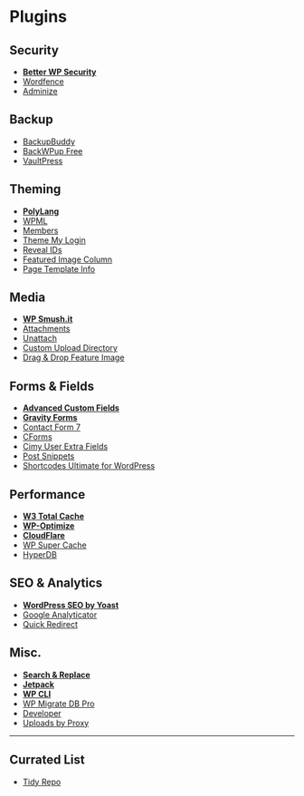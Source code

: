 # Plugins

## Security

- **[Better WP Security](http://wordpress.org/plugins/better-wp-security/)**
- [Wordfence](http://www.wordfence.com/)
- [Adminize](http://wordpress.org/plugins/adminimize/)

## Backup

- [BackupBuddy](http://ithemes.com/purchase/backupbuddy/)
- [BackWPup Free](https://wordpress.org/plugins/backwpup/)
- [VaultPress](http://vaultpress.com/)

## Theming

- **[PolyLang](http://polylang.wordpress.com/)**
- [WPML](http://wordpress.org/extend/plugins/sitepress-multilingual-cms/)
- [Members](http://wordpress.org/extend/plugins/members/)
- [Theme My Login](http://wordpress.org/extend/plugins/theme-my-login/)
- [Reveal IDs](http://wordpress.org/plugins/reveal-ids-for-wp-admin-25/)
- [Featured Image Column](http://wordpress.org/plugins/featured-image-column/)
- [Page Template Info](https://github.com/tommcfarlin/page-template-info)

## Media

- **[WP Smush.it](http://wordpress.org/extend/plugins/wp-smushit/)**
- [Attachments](https://github.com/jchristopher/attachments)
- [Unattach](http://wordpress.org/extend/plugins/unattach/)
- [Custom Upload Directory](http://wordpress.org/plugins/custom-upload-dir/)
- [Drag & Drop Feature Image](http://wordpress.org/plugins/drag-drop-featured-image/)

## Forms & Fields

- **[Advanced Custom Fields](http://wordpress.org/extend/plugins/advanced-custom-fields/)**
- **[Gravity Forms](http://www.gravityforms.com/)**
- [Contact Form 7](https://wordpress.org/plugins/contact-form-7/)
- [CForms](http://www.deliciousdays.com/cforms-plugin/)
- [Cimy User Extra Fields](http://wordpress.org/extend/plugins/cimy-user-extra-fields/)
- [Post Snippets](http://wordpress.org/plugins/post-snippets/)
- [Shortcodes Ultimate for WordPress](http://gndev.info/shortcodes-ultimate/)

## Performance

- **[W3 Total Cache](http://wordpress.org/extend/plugins/w3-total-cache/)**
- **[WP-Optimize](http://wordpress.org/extend/plugins/wp-optimize/)**
- **[CloudFlare](http://wordpress.org/plugins/cloudflare/)**
- [WP Super Cache](https://wordpress.org/plugins/wp-super-cache/)
- [HyperDB](http://wordpress.org/plugins/hyperdb/)

## SEO & Analytics

- **[WordPress SEO by Yoast](http://wordpress.org/extend/plugins/wordpress-seo/)**
- [Google Analyticator](http://wordpress.org/extend/plugins/google-analyticator/)
- [Quick Redirect](http://wordpress.org/extend/plugins/quick-pagepost-redirect-plugin/)

## Misc.

- **[Search & Replace](http://interconnectit.com/124/search-and-replace-for-wordpress-databases/)**
- **[Jetpack](http://jetpack.me/)**
- **[WP CLI](http://wp-cli.org/)**
- [WP Migrate DB Pro](http://deliciousbrains.com/wp-migrate-db-pro/)
- [Developer](http://wordpress.org/plugins/developer/)
- [Uploads by Proxy](http://wordpress.org/extend/plugins/uploads-by-proxy/)

---

## Currated List

- [Tidy Repo](http://tidyrepo.com/)
